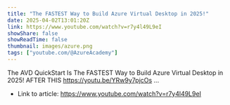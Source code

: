 ```yaml
---
title: "The FASTEST Way to Build Azure Virtual Desktop in 2025!"
date: 2025-04-02T13:01:20Z
link: https://www.youtube.com/watch?v=r7y4l49L9eI
showShare: false
showReadTime: false
thumbnail: images/azure.png
tags: ["youtube.com/@AzureAcademy"]
---
```

The AVD QuickStart Is The FASTEST Way to Build Azure Virtual Desktop in 2025! AFTER THIS https://youtu.be/YRw9y7pjcOs ...

- Link to article: https://www.youtube.com/watch?v=r7y4l49L9eI